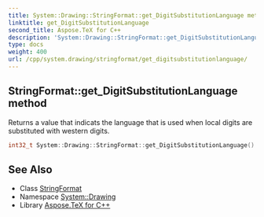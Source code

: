 ```yaml
---
title: System::Drawing::StringFormat::get_DigitSubstitutionLanguage method
linktitle: get_DigitSubstitutionLanguage
second_title: Aspose.TeX for C++
description: 'System::Drawing::StringFormat::get_DigitSubstitutionLanguage method. Returns a value that indicats the language that is used when local digits are substituted with western digits in C++.'
type: docs
weight: 400
url: /cpp/system.drawing/stringformat/get_digitsubstitutionlanguage/
---
```

## StringFormat::get_DigitSubstitutionLanguage method


Returns a value that indicats the language that is used when local digits are substituted with western digits.

```cpp
int32_t System::Drawing::StringFormat::get_DigitSubstitutionLanguage() const
```

## See Also

* Class [StringFormat](../)
* Namespace [System::Drawing](../../)
* Library [Aspose.TeX for C++](../../../)
